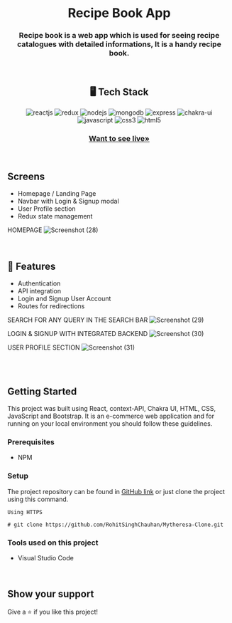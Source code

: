 <h1 align="center">Recipe Book App</h1>

<h3 align="center">Recipe book is a web app which is used for seeing recipe catalogues with detailed informations, It is a handy recipe book.</h3>

<br />

<h2 align="center">🖥️ Tech Stack</h2>

<p align="center">
  <img src="https://img.shields.io/badge/React-20232A?style=for-the-badge&logo=react&logoColor=61DAFB" alt="reactjs" />
  <img src="https://img.shields.io/badge/redux-%23593d88.svg?style=for-the-badge&logo=redux&logoColor=white" alt="redux" />
  <img src="https://img.shields.io/badge/node.js-6DA55F?style=for-the-badge&logo=node.js&logoColor=white" alt="nodejs" />
  <img src="https://img.shields.io/badge/MongoDB-%234ea94b.svg?style=for-the-badge&logo=mongodb&logoColor=white" alt="mongodb" />
  <img src="https://img.shields.io/badge/express.js-%23404d59.svg?style=for-the-badge&logo=express&logoColor=%2361DAFB" alt="express" />
  <img src="https://img.shields.io/badge/Chakra%20UI-3bc7bd?style=for-the-badge&logo=chakraui&logoColor=white" alt="chakra-ui" />
  <img src="https://img.shields.io/badge/JavaScript-323330?style=for-the-badge&logo=javascript&logoColor=F7DF1E" alt="javascript" />
  <img src="https://img.shields.io/badge/CSS3-1572B6?style=for-the-badge&logo=css3&logoColor=white" alt="css3" />
  <img src="https://img.shields.io/badge/HTML5-E34F26?style=for-the-badge&logo=html5&logoColor=white" alt="html5" />
</p>

<h3 align="center"><a href="https://recipe-book-mauve.vercel.app/"><strong>Want to see live»</strong></a></h3>

<br />

## Screens 
- Homepage / Landing Page
- Navbar with Login & Signup modal
- User Profile section
- Redux state management
 
HOMEPAGE
![Screenshot (28)](https://user-images.githubusercontent.com/101378760/236643081-944721f9-992e-446e-95db-8f8b0210dda9.png)

<br />


## 🚀 Features
- Authentication
- API integration
- Login and Signup User Account
- Routes for redirections 
 

SEARCH FOR ANY QUERY IN THE SEARCH BAR
![Screenshot (29)](https://user-images.githubusercontent.com/101378760/236643094-871091bd-ede3-41d6-976e-aaa42655b886.png)

LOGIN & SIGNUP WITH INTEGRATED BACKEND
![Screenshot (30)](https://user-images.githubusercontent.com/101378760/236643107-332ac52b-82ff-4bf7-8c94-a322bb7680e6.png)

USER PROFILE SECTION
![Screenshot (31)](https://user-images.githubusercontent.com/101378760/236643189-acfc0c08-2be8-4489-919c-9fd5f3f2e992.png)

<br />
 

<br />
 
## Getting Started

This project was built using React, context-API, Chakra UI, HTML, CSS, JavaScript and Bootstrap. It is an e-commerce web application and for running on your local environment you should follow these guidelines.

### Prerequisites
- NPM

### Setup


The project repository can be found in [GitHub link](https://github.com/RohitSinghChauhan/Mytheresa-Clone) or just clone the project using this command.


```
Using HTTPS

# git clone https://github.com/RohitSinghChauhan/Mytheresa-Clone.git
```

### Tools used on this project

- Visual Studio Code  
 

<br />




## Show your support

Give a ⭐️ if you like this project!
